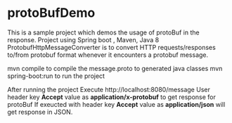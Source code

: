 # protoBufDemo
This is a sample project which demos the usage of protoBuf in the response. Project using Spring boot , Maven, Java 8
ProtobufHttpMessageConverter is to convert HTTP requests/responses to/from protobuf format whenever it encounters a protobuf message.

mvn compile to compile the message.proto to generated java classes
mvn spring-boot:run to run the project

After running the project
Execute
http://localhost:8080/message
User header key **Accept** value as **application/x-protobuf** to get response for protoBuf
If exeucted with header key **Accept** value as **application/json** will get response in JSON.
